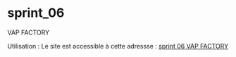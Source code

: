 # sprint_06
VAP FACTORY

Utilisation :
Le site est accessible à cette adressse :
<a target="_blank" href="http://subirats-yannick.sprint-06.sc1lgvu9627.universe.wf/">sprint 06 VAP FACTORY</a>

